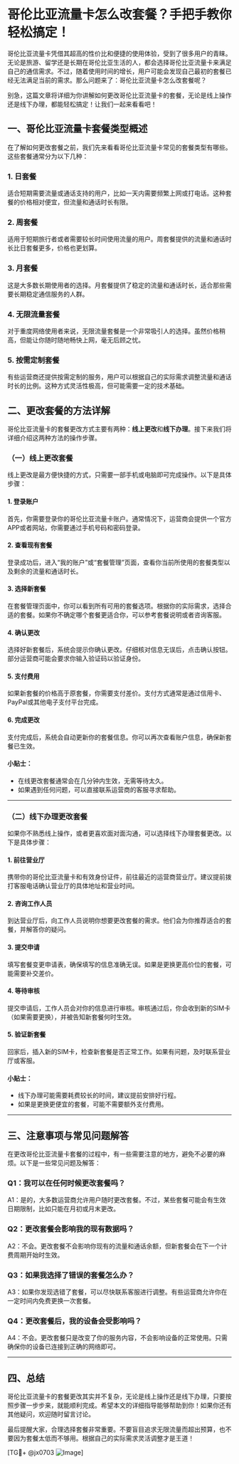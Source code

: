 # 哥伦比亚流量卡怎么改套餐？手把手教你轻松搞定！

哥伦比亚流量卡凭借其超高的性价比和便捷的使用体验，受到了很多用户的青睐。无论是旅游、留学还是长期在哥伦比亚生活的人，都会选择哥伦比亚流量卡来满足自己的通信需求。不过，随着使用时间的增长，用户可能会发现自己最初的套餐已经无法满足当前的需求。那么问题来了：哥伦比亚流量卡怎么改套餐呢？

别急，这篇文章将详细为你讲解如何更改哥伦比亚流量卡的套餐，无论是线上操作还是线下办理，都能轻松搞定！让我们一起来看看吧！

## 一、哥伦比亚流量卡套餐类型概述

在了解如何更改套餐之前，我们先来看看哥伦比亚流量卡常见的套餐类型有哪些。这些套餐通常分为以下几种：

### 1. **日套餐**
适合短期需要流量或通话支持的用户，比如一天内需要频繁上网或打电话。这种套餐的价格相对便宜，但流量和通话时长有限。

### 2. **周套餐**
适用于短期旅行者或者需要较长时间使用流量的用户。周套餐提供的流量和通话时长比日套餐更多，价格也更划算。

### 3. **月套餐**
这是大多数长期使用者的选择。月套餐提供了稳定的流量和通话时长，适合那些需要长期稳定通信服务的人群。

### 4. **无限流量套餐**
对于重度网络使用者来说，无限流量套餐是一个非常吸引人的选择。虽然价格稍高，但能让你随时随地畅快上网，毫无后顾之忧。

### 5. **按需定制套餐**
有些运营商还提供按需定制的服务，用户可以根据自己的实际需求调整流量和通话时长的比例。这种方式灵活性极高，但可能需要一定的技术基础。

## 二、更改套餐的方法详解

哥伦比亚流量卡的套餐更改方式主要有两种：**线上更改**和**线下办理**。接下来我们将详细介绍这两种方法的操作步骤。

### （一）线上更改套餐

线上更改是最方便快捷的方式，只需要一部手机或电脑即可完成操作。以下是具体步骤：

#### 1. 登录账户
首先，你需要登录你的哥伦比亚流量卡账户。通常情况下，运营商会提供一个官方APP或者网站，你需要通过手机号码和密码登录。

#### 2. 查看现有套餐
登录成功后，进入“我的账户”或“套餐管理”页面，查看你当前所使用的套餐类型以及剩余的流量和通话时长。

#### 3. 选择新套餐
在套餐管理页面中，你可以看到所有可用的套餐选项。根据你的实际需求，选择合适的套餐。如果你不确定哪个套餐更适合你，可以参考套餐说明或者咨询客服。

#### 4. 确认更改
选择好新套餐后，系统会提示你确认更改。仔细核对信息无误后，点击确认按钮。部分运营商可能会要求你输入验证码以验证身份。

#### 5. 支付费用
如果新套餐的价格高于原套餐，你需要支付差价。支付方式通常是通过信用卡、PayPal或其他电子支付平台完成。

#### 6. 完成更改
支付完成后，系统会自动更新你的套餐信息。你可以再次查看账户信息，确保新套餐已生效。

#### 小贴士：
- 在线更改套餐通常会在几分钟内生效，无需等待太久。
- 如果遇到任何问题，可以直接联系运营商的客服寻求帮助。

---

### （二）线下办理更改套餐

如果你不熟悉线上操作，或者更喜欢面对面沟通，可以选择线下办理套餐更改。以下是具体步骤：

#### 1. 前往营业厅
携带你的哥伦比亚流量卡和有效身份证件，前往最近的运营商营业厅。建议提前拨打客服电话确认营业厅的具体地址和营业时间。

#### 2. 咨询工作人员
到达营业厅后，向工作人员说明你想要更改套餐的需求。他们会为你推荐适合的套餐，并解答你的疑问。

#### 3. 提交申请
填写套餐变更申请表，确保填写的信息准确无误。如果是更换更高价位的套餐，可能需要补交差价。

#### 4. 等待审核
提交申请后，工作人员会对你的信息进行审核。审核通过后，你会收到新的SIM卡（如果需要更换），并被告知新套餐何时生效。

#### 5. 验证新套餐
回家后，插入新的SIM卡，检查新套餐是否正常工作。如果有问题，及时联系营业厅或客服。

#### 小贴士：
- 线下办理可能需要耗费较长的时间，建议提前安排好行程。
- 如果是更换更便宜的套餐，可能不需要额外支付费用。

---

## 三、注意事项与常见问题解答

在更改哥伦比亚流量卡套餐的过程中，有一些需要注意的地方，避免不必要的麻烦。以下是一些常见问题及解答：

### Q1：我可以在任何时候更改套餐吗？
A1：是的，大多数运营商允许用户随时更改套餐。不过，某些套餐可能会有生效日期限制，比如只能在月初或月末更改。

### Q2：更改套餐会影响我的现有数据吗？
A2：不会。更改套餐不会影响你现有的流量和通话余额，但新套餐会在下一个计费周期开始时生效。

### Q3：如果我选择了错误的套餐怎么办？
A3：如果你发现选错了套餐，可以尽快联系客服进行调整。有些运营商允许你在一定时间内免费更换一次套餐。

### Q4：更改套餐后，我的设备会受影响吗？
A4：不会。更改套餐只是改变了你的服务内容，不会影响设备的正常使用。只需确保你的设备已连接到正确的网络即可。

---

## 四、总结

哥伦比亚流量卡的套餐更改其实并不复杂，无论是线上操作还是线下办理，只要按照步骤一步步来，就能顺利完成。希望本文的详细指导能够帮助到你！如果你还有其他疑问，欢迎随时留言讨论。

最后提醒大家，合理选择套餐非常重要。不要盲目追求无限流量而超出预算，也不要因为套餐太低而不够用。根据自己的实际需求灵活调整才是王道！

[TG💪+ @jx0703 ![Image](https://github.com/user-attachments/assets/dbca1d08-cadb-493c-b0ec-ad6f7a83f270)]